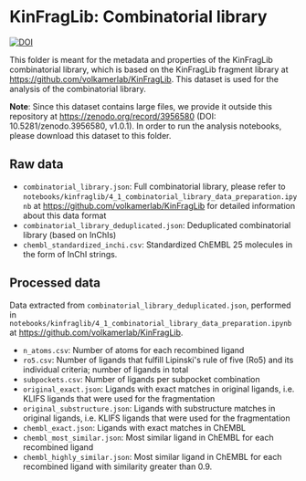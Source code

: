 # KinFragLib: Combinatorial library 

[![DOI](https://zenodo.org/badge/DOI/10.5281/zenodo.3956580.svg)](https://doi.org/10.5281/zenodo.3956580)

This folder is meant for the metadata and properties of the KinFragLib combinatorial library, which is based on the KinFragLib fragment library at https://github.com/volkamerlab/KinFragLib. This dataset is used for the analysis of the combinatorial library.

**Note**: Since this dataset contains large files, we provide it outside this repository at https://zenodo.org/record/3956580 (DOI: 10.5281/zenodo.3956580, v1.0.1).
In order to run the analysis notebooks, please download this dataset to this folder. 

## Raw data

- `combinatorial_library.json`: Full combinatorial library, please refer to `notebooks/kinfraglib/4_1_combinatorial_library_data_preparation.ipynb` at https://github.com/volkamerlab/KinFragLib for detailed information about this data format
- `combinatorial_library_deduplicated.json`: Deduplicated combinatorial library (based on InChIs)
- `chembl_standardized_inchi.csv`: Standardized ChEMBL 25 molecules in the form of InChI strings.

## Processed data

Data extracted from `combinatorial_library_deduplicated.json`, performed in `notebooks/kinfraglib/4_1_combinatorial_library_data_preparation.ipynb` at https://github.com/volkamerlab/KinFragLib.

- `n_atoms.csv`: Number of atoms for each recombined ligand
- `ro5.csv`: Number of ligands that fulfill Lipinski's rule of five (Ro5) and its individual criteria; number of ligands in total
- `subpockets.csv`: Number of ligands per subpocket combination
- `original_exact.json`: Ligands with exact matches in original ligands, i.e. KLIFS ligands that were used for the fragmentation
- `original_substructure.json`: Ligands with substructure matches in original ligands, i.e. KLIFS ligands that were used for the fragmentation
- `chembl_exact.json`: Ligands with exact matches in ChEMBL
- `chembl_most_similar.json`: Most similar ligand in ChEMBL for each recombined ligand 
- `chembl_highly_similar.json`: Most similar ligand in ChEMBL for each recombined ligand with similarity greater than 0.9.

